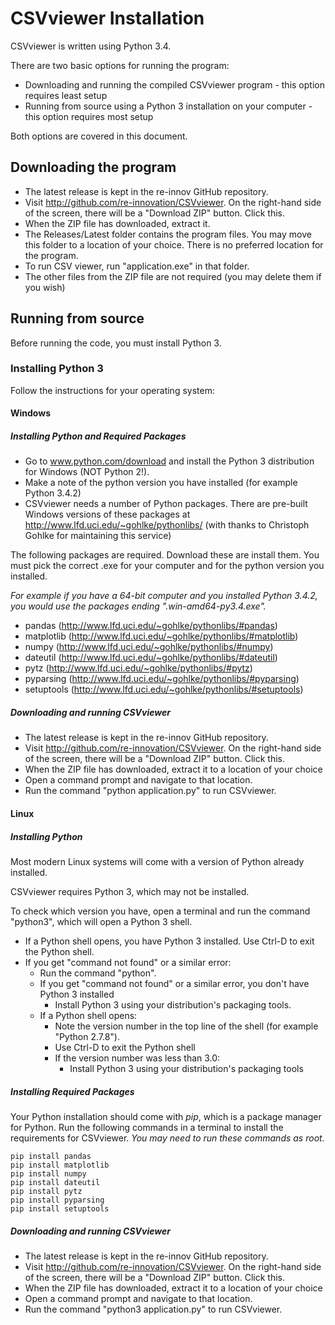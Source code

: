 CSVviewer Installation
=========

CSVviewer is written using Python 3.4.

There are two basic options for running the program:

* Downloading and running the compiled CSVviewer program - this option requires least setup
* Running from source using a Python 3 installation on your computer - this option requires most setup

Both options are covered in this document.

## Downloading the program

* The latest release is kept in the re-innov GitHub repository.
* Visit http://github.com/re-innovation/CSVviewer. On the right-hand side of the screen, there will be a "Download ZIP" button. Click this.
* When the ZIP file has downloaded, extract it.
* The Releases/Latest folder contains the program files. You may move this folder to a location of your choice. There is no preferred location for the program.
* To run CSV viewer, run "application.exe" in that folder.
* The other files from the ZIP file are not required (you may delete them if you wish)

## Running from source

Before running the code, you must install Python 3.

### Installing Python 3

Follow the instructions for your operating system:

#### Windows 

##### Installing Python and Required Packages
* Go to www.python.com/download and install the Python 3 distribution for Windows (NOT Python 2!).
* Make a note of the python version you have installed (for example Python 3.4.2)
* CSVviewer needs a number of Python packages. There are pre-built Windows versions of these packages at http://www.lfd.uci.edu/~gohlke/pythonlibs/ (with thanks to Christoph Gohlke for maintaining this service)

The following packages are required. Download these are install them. You must pick the correct .exe for your computer and for the python version you installed.

*For example if you have a 64-bit computer and you installed Python 3.4.2, you would use the packages ending ".win-amd64-py3.4.exe".*

* pandas (http://www.lfd.uci.edu/~gohlke/pythonlibs/#pandas)
* matplotlib (http://www.lfd.uci.edu/~gohlke/pythonlibs/#matplotlib)
* numpy (http://www.lfd.uci.edu/~gohlke/pythonlibs/#numpy)
* dateutil (http://www.lfd.uci.edu/~gohlke/pythonlibs/#dateutil)
* pytz (http://www.lfd.uci.edu/~gohlke/pythonlibs/#pytz)
* pyparsing (http://www.lfd.uci.edu/~gohlke/pythonlibs/#pyparsing)
* setuptools (http://www.lfd.uci.edu/~gohlke/pythonlibs/#setuptools)

##### Downloading and running CSVviewer
* The latest release is kept in the re-innov GitHub repository.
* Visit http://github.com/re-innovation/CSVviewer. On the right-hand side of the screen, there will be a "Download ZIP" button. Click this.
* When the ZIP file has downloaded, extract it to a location of your choice
* Open a command prompt and navigate to that location.
* Run the command "python application.py" to run CSVviewer.

#### Linux

##### Installing Python

Most modern Linux systems will come with a version of Python already installed.

CSVviewer requires Python 3, which may not be installed.

To check which version you have, open a terminal and run the command "python3", which will open a Python 3 shell.

* If a Python shell opens, you have Python 3 installed. Use Ctrl-D to exit the Python shell.
* If you get "command not found" or a similar error:
  * Run the command "python".
  * If you get "command not found" or a similar error, you don't have Python 3 installed
    * Install Python 3 using your distribution's packaging tools.
  * If a Python shell opens:
    * Note the version number in the top line of the shell (for example "Python 2.7.8").
    * Use Ctrl-D to exit the Python shell 
    * If the version number was less than 3.0:
      * Install Python 3 using your distribution's packaging tools

##### Installing Required Packages

Your Python installation should come with *pip*, which is a package manager for Python.
Run the following commands in a terminal to install the requirements for CSVviewer.
*You may need to run these commands as root.*

```
pip install pandas
pip install matplotlib
pip install numpy
pip install dateutil
pip install pytz
pip install pyparsing
pip install setuptools
```

##### Downloading and running CSVviewer
* The latest release is kept in the re-innov GitHub repository.
* Visit http://github.com/re-innovation/CSVviewer. On the right-hand side of the screen, there will be a "Download ZIP" button. Click this.
* When the ZIP file has downloaded, extract it to a location of your choice
* Open a command prompt and navigate to that location.
* Run the command "python3 application.py" to run CSVviewer.
